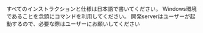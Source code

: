 すべてのインストラクションと仕様は日本語で書いてください。
Windows環境であることを念頭にコマンドを利用してください。
開発serverはユーザーが起動するので、必要な際はユーザーにお願いしてください

